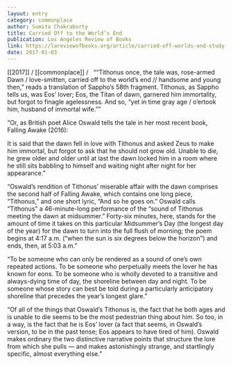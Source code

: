 ```yaml
---
layout: entry
category: commonplace
author: Sumita Chakraborty
title: Carried Off to the World’s End
publication: Los Angeles Review of Books
link: https://lareviewofbooks.org/article/carried-off-worlds-end-study-alice-oswald-five-parts/
date: 2017-01-03
---
```


[[2017]] / [[commonplace]] / 
 
““Tithonus once, the tale was, rose-armed Dawn / love-smitten, carried off to the world’s end // handsome and young then,” reads a translation of Sappho’s 58th fragment. Tithonus, as Sappho tells us, was Eos’ lover; Eos, the Titan of dawn, garnered him immortality, but forgot to finagle agelessness. And so, “yet in time gray age / o’ertook him, husband of immortal wife.””

“Or, as British poet Alice Oswald tells the tale in her most recent book, Falling Awake (2016):

It is said that the dawn fell in love with Tithonus and asked Zeus to make him immortal, but forgot to ask that he should not grow old. Unable to die, he grew older and older until at last the dawn locked him in a room where he still sits babbling to himself and waiting night after night for her appearance.”

“Oswald’s rendition of Tithonus’ miserable affair with the dawn comprises the second half of Falling Awake, which contains one long piece, “Tithonus,” and one short lyric, “And so he goes on.” Oswald calls “Tithonus” a 46-minute-long performance of the “sound of Tithonus meeting the dawn at midsummer.” Forty-six minutes, here, stands for the amount of time it takes on this particular Midsummer’s Day (the longest day of the year) for the dawn to turn into the full flush of morning; the poem begins at 4:17 a.m. (“when the sun is six degrees below the horizon”) and ends, then, at 5:03 a.m.”

“To be someone who can only be rendered as a sound of one’s own repeated actions. To be someone who perpetually meets the lover he has known for eons. To be someone who is wholly devoted to a transitive and always-dying time of day, the shoreline between day and night. To be someone whose story can best be told during a particularly anticipatory shoreline that precedes the year’s longest glare.”

“Of all of the things that Oswald’s Tithonus is, the fact that he both ages and is unable to die seems to be the most pedestrian thing about him. So too, in a way, is the fact that he is Eos’ lover (a fact that seems, in Oswald’s version, to be in the past tense; Eos appears to have tired of him). Oswald makes ordinary the two distinctive narrative points that structure the lore from which she pulls — and makes astonishingly strange, and startlingly specific, almost everything else.”

